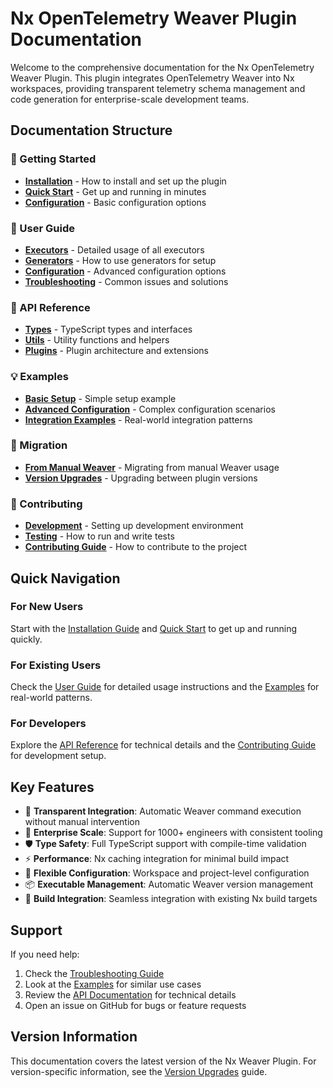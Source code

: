 # Nx OpenTelemetry Weaver Plugin Documentation

Welcome to the comprehensive documentation for the Nx OpenTelemetry Weaver Plugin. This plugin integrates OpenTelemetry Weaver into Nx workspaces, providing transparent telemetry schema management and code generation for enterprise-scale development teams.

## Documentation Structure

### 🚀 Getting Started
- **[Installation](getting-started/installation.md)** - How to install and set up the plugin
- **[Quick Start](getting-started/quick-start.md)** - Get up and running in minutes
- **[Configuration](getting-started/configuration.md)** - Basic configuration options

### 📖 User Guide
- **[Executors](user-guide/executors.md)** - Detailed usage of all executors
- **[Generators](user-guide/generators.md)** - How to use generators for setup
- **[Configuration](user-guide/configuration.md)** - Advanced configuration options
- **[Troubleshooting](user-guide/troubleshooting.md)** - Common issues and solutions

### 🔧 API Reference
- **[Types](api/types.md)** - TypeScript types and interfaces
- **[Utils](api/utils.md)** - Utility functions and helpers
- **[Plugins](api/plugins.md)** - Plugin architecture and extensions

### 💡 Examples
- **[Basic Setup](examples/basic-setup.md)** - Simple setup example
- **[Advanced Configuration](examples/advanced-configuration.md)** - Complex configuration scenarios
- **[Integration Examples](examples/integration-examples.md)** - Real-world integration patterns

### 🔄 Migration
- **[From Manual Weaver](migration/from-manual-weaver.md)** - Migrating from manual Weaver usage
- **[Version Upgrades](migration/version-upgrades.md)** - Upgrading between plugin versions

### 🤝 Contributing
- **[Development](contributing/development.md)** - Setting up development environment
- **[Testing](contributing/testing.md)** - How to run and write tests
- **[Contributing Guide](contributing/contributing.md)** - How to contribute to the project

## Quick Navigation

### For New Users
Start with the [Installation Guide](getting-started/installation.md) and [Quick Start](getting-started/quick-start.md) to get up and running quickly.

### For Existing Users
Check the [User Guide](user-guide/) for detailed usage instructions and the [Examples](examples/) for real-world patterns.

### For Developers
Explore the [API Reference](api/) for technical details and the [Contributing Guide](contributing/) for development setup.

## Key Features

- 🔄 **Transparent Integration**: Automatic Weaver command execution without manual intervention
- 🚀 **Enterprise Scale**: Support for 1000+ engineers with consistent tooling
- 🛡️ **Type Safety**: Full TypeScript support with compile-time validation
- ⚡ **Performance**: Nx caching integration for minimal build impact
- 🔧 **Flexible Configuration**: Workspace and project-level configuration
- 📦 **Executable Management**: Automatic Weaver version management
- 🎯 **Build Integration**: Seamless integration with existing Nx build targets

## Support

If you need help:

1. Check the [Troubleshooting Guide](user-guide/troubleshooting.md)
2. Look at the [Examples](examples/) for similar use cases
3. Review the [API Documentation](api/) for technical details
4. Open an issue on GitHub for bugs or feature requests

## Version Information

This documentation covers the latest version of the Nx Weaver Plugin. For version-specific information, see the [Version Upgrades](migration/version-upgrades.md) guide. 